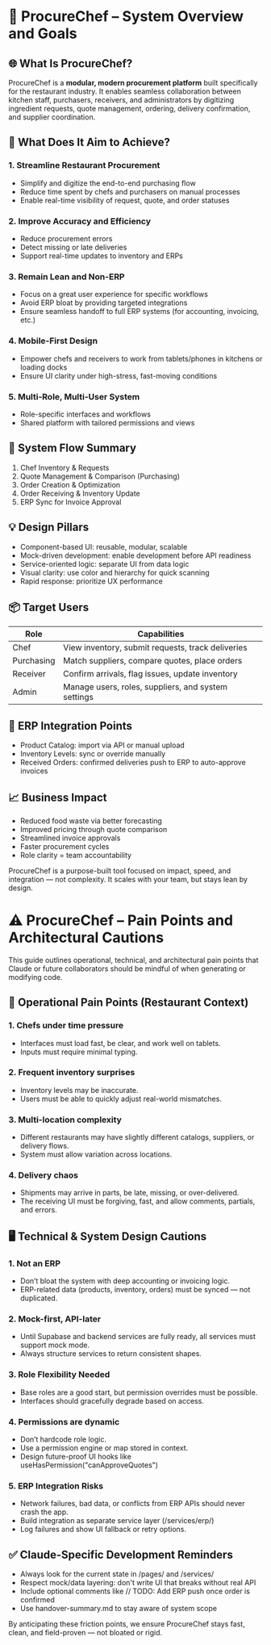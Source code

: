 # 📘 ProcureChef – System Overview and Goals

## 🌐 What Is ProcureChef?
ProcureChef is a **modular, modern procurement platform** built specifically for the restaurant industry. It enables seamless collaboration between kitchen staff, purchasers, receivers, and administrators by digitizing ingredient requests, quote management, ordering, delivery confirmation, and supplier coordination.

## 🎯 What Does It Aim to Achieve?
### 1. **Streamline Restaurant Procurement**
- Simplify and digitize the end-to-end purchasing flow
- Reduce time spent by chefs and purchasers on manual processes
- Enable real-time visibility of request, quote, and order statuses

### 2. **Improve Accuracy and Efficiency**
- Reduce procurement errors
- Detect missing or late deliveries
- Support real-time updates to inventory and ERPs

### 3. **Remain Lean and Non-ERP**
- Focus on a great user experience for specific workflows
- Avoid ERP bloat by providing targeted integrations
- Ensure seamless handoff to full ERP systems (for accounting, invoicing, etc.)

### 4. **Mobile-First Design**
- Empower chefs and receivers to work from tablets/phones in kitchens or loading docks
- Ensure UI clarity under high-stress, fast-moving conditions

### 5. **Multi-Role, Multi-User System**
- Role-specific interfaces and workflows
- Shared platform with tailored permissions and views

## 🔄 System Flow Summary
1. Chef Inventory & Requests
2. Quote Management & Comparison (Purchasing)
3. Order Creation & Optimization
4. Order Receiving & Inventory Update
5. ERP Sync for Invoice Approval

## 💡 Design Pillars
- Component-based UI: reusable, modular, scalable
- Mock-driven development: enable development before API readiness
- Service-oriented logic: separate UI from data logic
- Visual clarity: use color and hierarchy for quick scanning
- Rapid response: prioritize UX performance

## 📦 Target Users
| Role        | Capabilities                                                    |
|-------------|------------------------------------------------------------------|
| Chef        | View inventory, submit requests, track deliveries               |
| Purchasing  | Match suppliers, compare quotes, place orders                   |
| Receiver    | Confirm arrivals, flag issues, update inventory                 |
| Admin       | Manage users, roles, suppliers, and system settings             |

## 🧩 ERP Integration Points
- Product Catalog: import via API or manual upload
- Inventory Levels: sync or override manually
- Received Orders: confirmed deliveries push to ERP to auto-approve invoices

## 📈 Business Impact
- Reduced food waste via better forecasting
- Improved pricing through quote comparison
- Streamlined invoice approvals
- Faster procurement cycles
- Role clarity = team accountability

ProcureChef is a purpose-built tool focused on impact, speed, and integration — not complexity. It scales with your team, but stays lean by design.


# ⚠️ ProcureChef – Pain Points and Architectural Cautions

This guide outlines operational, technical, and architectural pain points that Claude or future collaborators should be mindful of when generating or modifying code.

## 🔧 Operational Pain Points (Restaurant Context)

### 1. Chefs under time pressure
- Interfaces must load fast, be clear, and work well on tablets.
- Inputs must require minimal typing.

### 2. Frequent inventory surprises
- Inventory levels may be inaccurate.
- Users must be able to quickly adjust real-world mismatches.

### 3. Multi-location complexity
- Different restaurants may have slightly different catalogs, suppliers, or delivery flows.
- System must allow variation across locations.

### 4. Delivery chaos
- Shipments may arrive in parts, be late, missing, or over-delivered.
- The receiving UI must be forgiving, fast, and allow comments, partials, and errors.

## 🖥️ Technical & System Design Cautions

### 1. Not an ERP
- Don’t bloat the system with deep accounting or invoicing logic.
- ERP-related data (products, inventory, orders) must be synced — not duplicated.

### 2. Mock-first, API-later
- Until Supabase and backend services are fully ready, all services must support mock mode.
- Always structure services to return consistent shapes.

### 3. Role Flexibility Needed
- Base roles are a good start, but permission overrides must be possible.
- Interfaces should gracefully degrade based on access.

### 4. Permissions are dynamic
- Don’t hardcode role logic.
- Use a permission engine or map stored in context.
- Design future-proof UI hooks like useHasPermission("canApproveQuotes")

### 5. ERP Integration Risks
- Network failures, bad data, or conflicts from ERP APIs should never crash the app.
- Build integration as separate service layer (/services/erp/)
- Log failures and show UI fallback or retry options.

## ✅ Claude-Specific Development Reminders
- Always look for the current state in /pages/ and /services/
- Respect mock/data layering: don't write UI that breaks without real API
- Include optional comments like // TODO: Add ERP push once order is confirmed
- Use handover-summary.md to stay aware of system scope

By anticipating these friction points, we ensure ProcureChef stays fast, clean, and field-proven — not bloated or rigid.
